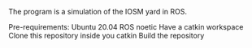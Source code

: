 The program is a simulation of the IOSM yard in ROS.

Pre-requirements:
Ubuntu 20.04
ROS noetic
Have a catkin workspace
Clone this repository inside you catkin
Build the repository
